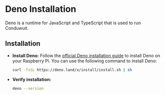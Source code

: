 # Deno Installation

Deno is a runtime for JavaScript and TypeScript that is used to run Conduwuit.

## Installation

- **Install Deno:**
  Follow the [official Deno installation guide](https://deno.land/#installation) to install Deno on your Raspberry Pi. You can use the following command to install Deno:

    ```sh
    curl -fsSL https://deno.land/x/install/install.sh | sh
    ```

- **Verify installation:**
  ```sh
  deno --version
